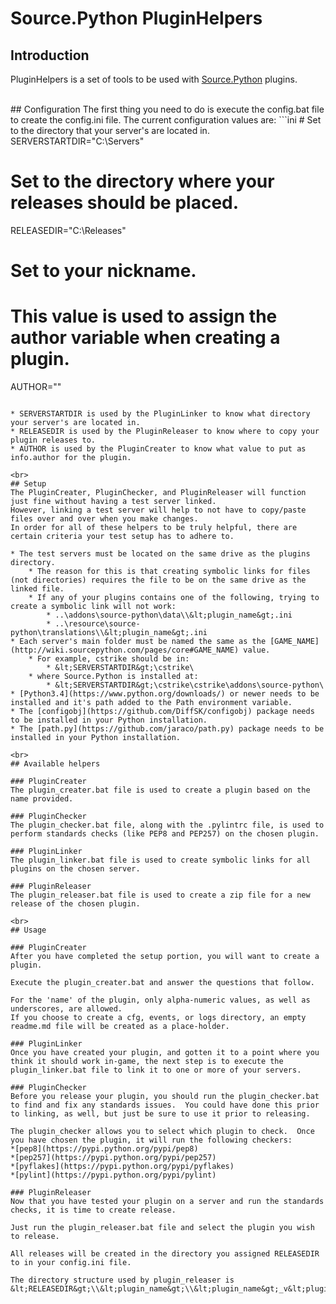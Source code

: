 # Source.Python PluginHelpers

## Introduction
PluginHelpers is a set of tools to be used with [Source.Python](https://github.com/Source-Python-Dev-Team/Source.Python) plugins.

<br>
## Configuration
The first thing you need to do is execute the config.bat file to create the config.ini file.
The current configuration values are:
```ini
# Set to the directory that your server's are located in.
SERVERSTARTDIR="C:\Servers"

# Set to the directory where your releases should be placed.
RELEASEDIR="C:\Releases"

# Set to your nickname.
# This value is used to assign the author variable when creating a plugin.
AUTHOR=""
```

* SERVERSTARTDIR is used by the PluginLinker to know what directory your server's are located in.
* RELEASEDIR is used by the PluginReleaser to know where to copy your plugin releases to.
* AUTHOR is used by the PluginCreater to know what value to put as info.author for the plugin.

<br>
## Setup
The PluginCreater, PluginChecker, and PluginReleaser will function just fine without having a test server linked.
However, linking a test server will help to not have to copy/paste files over and over when you make changes.
In order for all of these helpers to be truly helpful, there are certain criteria your test setup has to adhere to.

* The test servers must be located on the same drive as the plugins directory.
    * The reason for this is that creating symbolic links for files (not directories) requires the file to be on the same drive as the linked file.
    * If any of your plugins contains one of the following, trying to create a symbolic link will not work:
        * ..\addons\source-python\data\\&lt;plugin_name&gt;.ini
        * ..\resource\source-python\translations\\&lt;plugin_name&gt;.ini
* Each server's main folder must be named the same as the [GAME_NAME](http://wiki.sourcepython.com/pages/core#GAME_NAME) value.
    * For example, cstrike should be in:
        * &lt;SERVERSTARTDIR&gt;\cstrike\
    * where Source.Python is installed at:
        * &lt;SERVERSTARTDIR&gt;\cstrike\cstrike\addons\source-python\
* [Python3.4](https://www.python.org/downloads/) or newer needs to be installed and it's path added to the Path environment variable.
* The [configobj](https://github.com/DiffSK/configobj) package needs to be installed in your Python installation.
* The [path.py](https://github.com/jaraco/path.py) package needs to be installed in your Python installation.

<br>
## Available helpers

### PluginCreater
The plugin_creater.bat file is used to create a plugin based on the name provided.

### PluginChecker
The plugin_checker.bat file, along with the .pylintrc file, is used to perform standards checks (like PEP8 and PEP257) on the chosen plugin.

### PluginLinker
The plugin_linker.bat file is used to create symbolic links for all plugins on the chosen server.

### PluginReleaser
The plugin_releaser.bat file is used to create a zip file for a new release of the chosen plugin.

<br>
## Usage

### PluginCreater
After you have completed the setup portion, you will want to create a plugin.

Execute the plugin_creater.bat and answer the questions that follow.

For the 'name' of the plugin, only alpha-numeric values, as well as underscores, are allowed.
If you choose to create a cfg, events, or logs directory, an empty readme.md file will be created as a place-holder.

### PluginLinker
Once you have created your plugin, and gotten it to a point where you think it should work in-game, the next step is to execute the plugin_linker.bat file to link it to one or more of your servers.

### PluginChecker
Before you release your plugin, you should run the plugin_checker.bat to find and fix any standards issues.  You could have done this prior to linking, as well, but just be sure to use it prior to releasing.

The plugin_checker allows you to select which plugin to check.  Once you have chosen the plugin, it will run the following checkers:
*[pep8](https://pypi.python.org/pypi/pep8)
*[pep257](https://pypi.python.org/pypi/pep257)
*[pyflakes](https://pypi.python.org/pypi/pyflakes)
*[pylint](https://pypi.python.org/pypi/pylint)

### PluginReleaser
Now that you have tested your plugin on a server and run the standards checks, it is time to create release.

Just run the plugin_releaser.bat file and select the plugin you wish to release.

All releases will be created in the directory you assigned RELEASEDIR to in your config.ini file.

The directory structure used by plugin_releaser is &lt;RELEASEDIR&gt;\\&lt;plugin_name&gt;\\&lt;plugin_name&gt;_v&lt;plugin_version&gt;.zip
